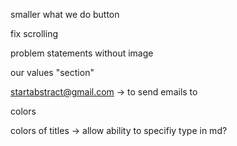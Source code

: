 smaller what we do button

fix scrolling

problem statements without image

our values "section"

startabstract@gmail.com -> to send emails to

colors

colors of titles -> allow ability to specifiy type in md?
